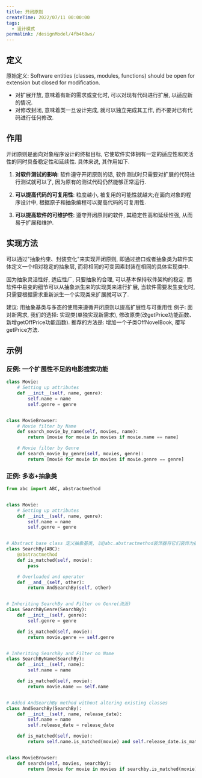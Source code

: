 ```yaml
---
title: 开闭原则
createTime: 2022/07/11 00:00:00
tags:
  - 设计模式
permalink: /designModel/4fb4t8ws/
---
```

## 定义
原始定义: Software entities (classes, modules, functions) should be open for extension but closed for modification. 
- 对扩展开放, 意味着有新的需求或变化时, 可以对现有代码进行扩展, 以适应新的情况. 
- 对修改封闭, 意味着类一旦设计完成, 就可以独立完成其工作, 而不要对已有代码进行任何修改. 

## 作用
开闭原则是面向对象程序设计的终极目标, 它使软件实体拥有一定的适应性和灵活性的同时具备稳定性和延续性. 具体来说, 其作用如下. 


1. **对软件测试的影响**: 软件遵守开闭原则的话, 软件测试时只需要对扩展的代码进行测试就可以了, 因为原有的测试代码仍然能够正常运行. 

2. **可以提高代码的可复用性**: 粒度越小, 被复用的可能性就越大;在面向对象的程序设计中, 根据原子和抽象编程可以提高代码的可复用性. 

3. **可以提高软件的可维护性**: 遵守开闭原则的软件, 其稳定性高和延续性强, 从而易于扩展和维护. 

## 实现方法
可以通过"抽象约束、封装变化"来实现开闭原则, 即通过接口或者抽象类为软件实体定义一个相对稳定的抽象层, 而将相同的可变因素封装在相同的具体实现类中. 

​因为抽象灵活性好, 适应性广, 只要抽象的合理, 可以基本保持软件架构的稳定. 而软件中易变的细节可以从抽象派生来的实现类来进行扩展, 当软件需要发生变化时, 只需要根据需求重新派生一个实现类来扩展就可以了. 

建议: 用抽象基类与多态的使用来遵循开闭原则以提高扩展性与可重用性
例子: 面对新需求, 我们的选择: 实现类(单独实现新需求), 修改原类(改getPrice功能函数、新增getOffPrice功能函数). 推荐的方法是: 增加一个子类OffNovelBook, 覆写getPrice方法. 

## 示例
### 反例: 一个扩展性不足的电影搜索功能
```python
class Movie:
    # Setting up attributes
    def __init__(self, name, genre):
        self.name = name
        self.genre = genre


class MovieBrowser:
    # Movie filter by Name
    def search_movie_by_name(self, movies, name):
        return [movie for movie in movies if movie.name == name]

    # Movie filter by Genre
    def search_movie_by_genre(self, movies, genre):
        return [movie for movie in movies if movie.genre == genre]

```

### 正例: 多态+抽象类
```python
from abc import ABC, abstractmethod


class Movie:
    # Setting up attributes
    def __init__(self, name, genre):
        self.name = name
        self.genre = genre


# Abstract base class 定义抽象基类, 以@abc.abstractmethod装饰器将它们装饰为抽象方法
class SearchBy(ABC):
    @abstractmethod
    def is_matched(self, movie):
        pass

    # Overloaded and operator
    def __and__(self, other):
        return AndSearchBy(self, other)


# Inheriting SearchBy and Filter on Genre(流派)
class SearchByGenre(SearchBy):
    def __init__(self, genre):
        self.genre = genre

    def is_matched(self, movie):
        return movie.genre == self.genre


# Inheriting SearchBy and Filter on Name
class SearchByName(SearchBy):
    def __init__(self, name):
        self.name = name

    def is_matched(self, movie):
        return movie.name == self.name


# Added AndSearchBy method without altering existing classes
class AndSearchBy(SearchBy):
    def __init__(self, name, release_date):
        self.name = name
        self.release_date = release_date

    def is_matched(self, movie):
        return self.name.is_matched(movie) and self.release_date.is_matched(movie)


class MovieBrowser:
    def search(self, movies, searchby):
        return [movie for movie in movies if searchby.is_matched(movie)]

```